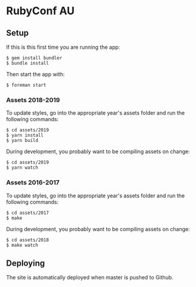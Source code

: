 # RubyConf AU

## Setup

If this is this first time you are running the app:

```
$ gem install bundler
$ bundle install
```

Then start the app with:

```
$ foreman start
```

### Assets 2018-2019

To update styles, go into the appropriate year's assets folder and run the following commands:

```
$ cd assets/2019
$ yarn install
$ yarn build
```

During development, you probably want to be compiling assets on change:

```
$ cd assets/2019
$ yarn watch
```

### Assets 2016-2017

To update styles, go into the appropriate year's assets folder and run the following commands:

```
$ cd assets/2017
$ make
```

During development, you probably want to be compiling assets on change:

```
$ cd assets/2018
$ make watch
```

## Deploying

The site is automatically deployed when master is pushed to Github.
